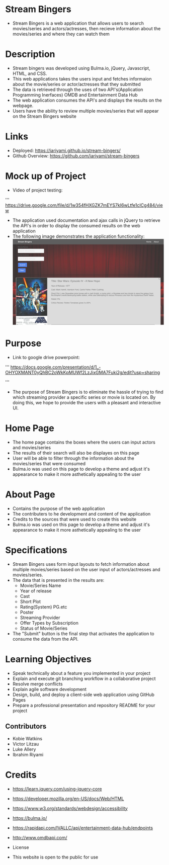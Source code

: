 # Stream Bingers

- Stream Bingers is a web application that allows users to search movies/series and actors/actresses, then recieve information about the movies/series and where they can watch them

# Description

- Stream bingers was developed using Bulma.io, jQuery, Javascript, HTML, and CSS.
- This web applications takes the users input and fetches informaion about the movie/series or actor/actresses that they submitted
- The data is retrieved through the uses of two API's(Application Programming Inerfaces) OMDB and Entertainment Data Hub
- The web application consumes the API's and displays the results on the webpage.
- Users have the ability to review multiple movies/series that will appear on the Stream Bingers website

# Links

- Deployed: https://iariyami.github.io/stream-bingers/
- Github Overview: https://github.com/iariyami/stream-bingers

# Mock up of Project

- Video of project testing:

''' https://drive.google.com/file/d/1w354fHXGZK7mEYS7kI6wLtfe1cICg484/view

- The application used documentation and ajax calls in jQuery to retrieve the API's in order to display the consumed results on the web application
- The following image demonstrates the application functionality:
  ![](images/streamBingersScreen.png)

# Purpose

- Link to google drive powerpoint:

'''
https://docs.google.com/presentation/d/1_-OHYOXMANT0yQhBC2oWkKpMUWf2LzJixGMA7Fuki2g/edit?usp=sharing

'''

- The purpose of Stream Bingers is to eliminate the hassle of trying to find which streaming provider a specific series or movie is located on. By doing this, we hope to provide the users with a pleasant and interactive UI.

# Home Page

- The home page contains the boxes where the users can input actors and movies/series
- The results of their search will also be displayes on this page
- User will be able to filter through the information about the movies/series that were consumed
- Bulma.io was used on this page to develop a theme and adjust it's appearance to make it more asthetically appealing to the user

# About Page

- Contains the purpose of the web application
- The contributers to he development and content of the application
- Credits to the sources that were used to create this website
- Bulma.io was used on this page to develop a theme and adjust it's appearance to make it more asthetically appealing to the user

# Specifications

- Stream Bingers uses form input layouts to fetch information about multiple movies/series based on the user input of actors/actresses and movies/series.
- The data that is presented in the results are:
  - Movie/Series Name
  - Year of release
  - Cast
  - Short Plot
  - Rating(System) PG.etc
  - Poster
  - Streaming Provider
  - Offer Types by Subscription
  - Status of Movie/Series
- The "Submit" button is the final step that activates the application to consume the data from the API.

# Learning Objectives

- Speak technically about a feature you implemented in your project
- Explain and execute git branching workflow in a collaborative project
- Resolve merge conflicts
- Explain agile software development
- Design, build, and deploy a client-side web application using GitHub Pages
- Prepare a professional presentation and repository README for your project

## Contributors

- Kobie Watkins
- Victor Litzau
- Luke Allery
- Ibrahim Riyami

# Credits

- https://learn.jquery.com/using-jquery-core

- https://developer.mozilla.org/en-US/docs/Web/HTML

- https://www.w3.org/standards/webdesign/accessibility

- https://bulma.io/

- https://rapidapi.com/IVALLC/api/entertainment-data-hub/endpoints

- http://www.omdbapi.com/

* License

- This website is open to the public for use
